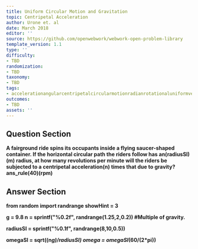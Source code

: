 ```yaml
---
title: Uniform Circular Motion and Gravitation
topic: Centripetal Acceleration
author: Urone et. al
date: March 2018
editor: ''
source: https://github.com/openwebwork/webwork-open-problem-library
template_version: 1.1
type: ''
difficulty:
- TBD
randomization:
- TBD
taxonomy:
- TBD
tags:
- accelerationangularcentripetalcircularmotionradianrotationaluniformvelocity
outcomes:
- TBD
assets: ''
---
```


## Question Section 

<b>
A fairground ride spins its occupants inside a flying saucer-shaped container. If the horizontal circular path the riders follow has an(radiusSI)(m) radius, at how many revolutions per minute will the riders be subjected to a centripetal acceleration(n) times that due to gravity?
ans_rule(40)(rpm)



## Answer Section

from random import randrange
showHint = 3

g = 9.8
n = sprintf("%0.2f", randrange(1.25,2,0.2))            #Multiple of gravity.

radiusSI = sprintf("%0.1f", randrange(8,10,0.5))

omegaSI = sqrt((n*g)/radiusSI)
omega = omegaSI*(60/(2*pi))